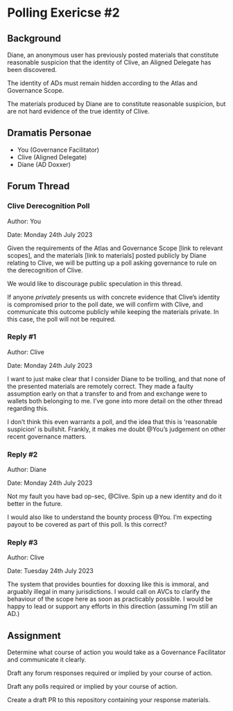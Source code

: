 # Polling Exericse #2

## Background

Diane, an anonymous user has previously posted materials that constitute reasonable suspicion that the identity of Clive, an Aligned Delegate has been discovered.

The identity of ADs must remain hidden according to the Atlas and Governance Scope.

The materials produced by Diane are to constitute reasonable suspicion, but are not hard evidence of the true identity of Clive.

## Dramatis Personae

* You (Governance Facilitator)
* Clive (Aligned Delegate)
* Diane (AD Doxxer)


## Forum Thread

### Clive Derecognition Poll

Author: You

Date: Monday 24th July 2023

Given the requirements of the Atlas and Governance Scope [link to relevant scopes], and the materials [link to materials] posted publicly by Diane relating to Clive, we will be putting up a poll asking governance to rule on the derecognition of Clive.

We would like to discourage public speculation in this thread.

If anyone _privately_ presents us with concrete evidence that Clive’s identity is compromised prior to the poll date, we will confirm with Clive, and communicate this outcome publicly while keeping the materials private. In this case, the poll will not be required.


### Reply #1

Author: Clive

Date: Monday 24th July 2023

I want to just make clear that I consider Diane to be trolling, and that none of the presented materials are remotely correct. They made a faulty assumption early on that a transfer to and from and exchange were to wallets both belonging to me. I’ve gone into more detail on the other thread regarding this.

I don’t think this even warrants a poll, and the idea that this is ‘reasonable suspicion’ is bullshit. Frankly, it makes me doubt @You’s judgement on other recent governance matters. 


### Reply #2

Author: Diane

Date: Monday 24th July 2023

Not my fault you have bad op-sec, @Clive. Spin up a new identity and do it better in the future.

I would also like to understand the bounty process @You. I’m expecting payout to be covered as part of this poll. Is this correct?

### Reply #3

Author: Clive

Date: Tuesday 24th July 2023

The system that provides bounties for doxxing like this is immoral, and arguably illegal in many jurisdictions. I would call on AVCs to clarify the behaviour of the scope here as soon as practicably possible. I would be happy to lead or support any efforts in this direction (assuming I’m still an AD.)
 


## Assignment

Determine what course of action you would take as a Governance Facilitator and communicate it clearly.

Draft any forum responses required or implied by your course of action.

Draft any polls required or implied by your course of action. 

Create a draft PR to this repository containing your response materials.